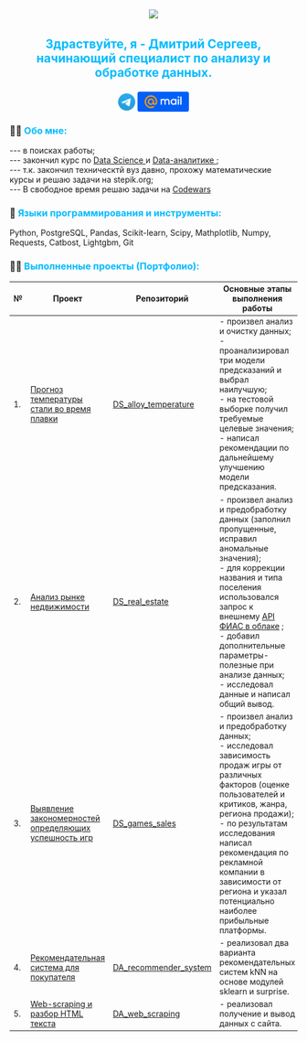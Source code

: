 
<div id="header" align="center">
  <img src="https://media.giphy.com/media/unSNH4zXh1m7q9TbOR/giphy.gif" width="120"/>
</div>  

## <p align="center" style="color:#00bbff">  Здраствуйте, я - Дмитрий Сергеев, начинающий специалист по анализу и обработке данных. </p>

<p align="center">
<a href="https://t.me/SDI84"><img align="center" alt="SDI84 | Telegram" width="30px" src="https://github.com/SDI84/SDI84/blob/b4c790300b211a08797a49b78268d46b3d05e3b1/Image/Telegram_2019_Logo.svg"></a> <a href="mailto:dmsergeev84@mail.ru"><img align="center" alt="SDI84 | Mail.ru" width="90px" src="https://github.com/SDI84/SDI84/blob/173893d2043a942710e040741483a3935a42a0ed/Image/Mail.Ru_Logo_2018.svg"></a>
</p>


### :man_scientist: <span style="color:#00bbff">  Обо мне: </span>
--- в поисках работы;  
--- закончил курс по <a href="https://disk.yandex.ru/i/hOv1vdMEeKio-w"> Data Science </a>  и <a href="https://disk.yandex.ru/i/Vp0WBarj-C_qvg"> Data-аналитике </a> ;   
--- т.к. закончил техническтй вуз давно, прохожу математические курсы и решаю задачи на stepik.org;  
--- В свободное время решаю задачи на <a href="https://www.codewars.com/users/SDI84"> Codewars </a>  



### :microscope: <span style="color:#00bbff"> Языки программирования и инструменты: </span>
Python, PostgreSQL, Pandas, Scikit-learn, Scipy, Mathplotlib, Numpy, Requests, Catbost, Lightgbm, Git   


### :technologist: <span style="color:#00bbff">  Выполненные проекты (Портфолио):</span>
| № |  Проект|Репозиторий| Основные этапы выполнения работы  |Используемые инструменты  |
|--|--|--|------|---|
|1.|[Прогноз температуры стали во время плавки](https://github.com/SDI84/DS_alloy_temperature)  |[DS_alloy_temperature](https://github.com/SDI84/DS_alloy_temperature) |- произвел анализ и очистку данных;<br />- проанализировал три модели предсказаний и выбрал наилучшую;<br /> - на тестовой выборке получил требуемые целевые значения;<br /> - написал рекомендации по дальнейшему улучшению модели предсказания. |pandas; sklearn (scikit-learn); catbost; lightgbm; optuna; shap; mathplotlib; seaborn; 	os; re. |
|2.|[Анализ рынке недвижимости](https://github.com/SDI84/DS_real_estate)|[DS_real_estate](https://github.com/SDI84/DS_real_estate)|- произвел анализ и предобработку данных (заполнил пропущенные, исправил аномальные значения);<br /> - для коррекции названия и типа поселения использовался запрос к внешнему [API ФИАС в облаке](https://kladr-api.ru/) ; <br /> - добавил дополнительные параметры-полезные при анализе данных;<br />  - исследовал данные и написал общий вывод. |pandas; requests; numpy. |
|3.|[Выявление закономерностей определяющих успешность игр](https://github.com/SDI84/DS_games_sales)|[DS_games_sales](https://github.com/SDI84/DS_games_sales)|- произвел анализ и предобработку данных;<br />- исследовал зависимость продаж игры от различных факторов (оценке пользователей и критиков, жанра, региона продажи);<br />- по результатам исследования написал рекомендация по рекламной компании в зависимости от региона и указал потенциально наиболее прибыльные платформы.| pandas; mathplotlib; seaborn; numpy; difflib; scipy.|
|4.|[Рекомендательная система для покупателя](https://github.com/SDI84/DA_recommender_system)|[DA_recommender_system](https://github.com/SDI84/DA_recommender_system)|- реализовал два варианта рекомендательных систем kNN на основе модулей sklearn и surprise. | pandas; numpy; sklearn (scikit-learn); collections; surprise (scikit-surprise). |
|5.|[Web-scraping и разбор HTML текста](https://github.com/SDI84/DA_web_scraping)|[DA_web_scraping](https://github.com/SDI84/DA_web_scraping)|- реализовал получение и вывод данных с сайта.|pandas;requests;  bs4(beautifulsoup4). |

<p align="center">
<img src="https://komarev.com/ghpvc/?username=SDI84&style=flat-square&color=blue" alt=""/>
</p>



